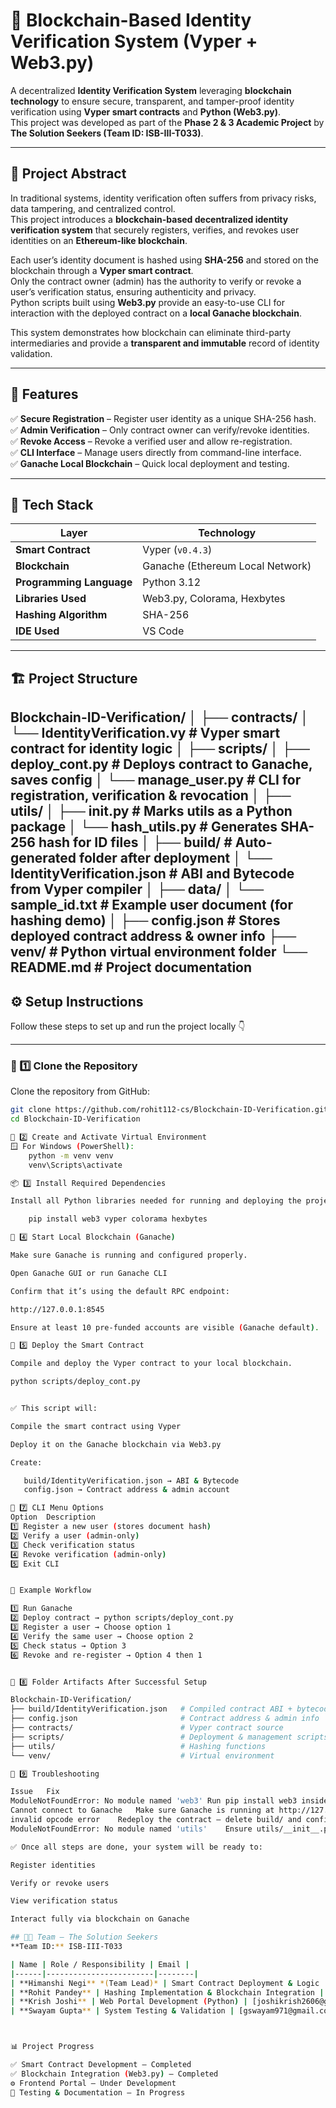 # 🧾 Blockchain-Based Identity Verification System (Vyper + Web3.py)

A decentralized **Identity Verification System** leveraging **blockchain technology** to ensure secure, transparent, and tamper-proof identity verification using **Vyper smart contracts** and **Python (Web3.py)**.  
This project was developed as part of the **Phase 2 & 3 Academic Project** by **The Solution Seekers (Team ID: ISB-III-T033)**.

---

## 🧠 Project Abstract

In traditional systems, identity verification often suffers from privacy risks, data tampering, and centralized control.  
This project introduces a **blockchain-based decentralized identity verification system** that securely registers, verifies, and revokes user identities on an **Ethereum-like blockchain**.

Each user’s identity document is hashed using **SHA-256** and stored on the blockchain through a **Vyper smart contract**.  
Only the contract owner (admin) has the authority to verify or revoke a user’s verification status, ensuring authenticity and privacy.  
Python scripts built using **Web3.py** provide an easy-to-use CLI for interaction with the deployed contract on a **local Ganache blockchain**.

This system demonstrates how blockchain can eliminate third-party intermediaries and provide a **transparent and immutable** record of identity validation.

---

## 🚀 Features

✅ **Secure Registration** – Register user identity as a unique SHA-256 hash.  
✅ **Admin Verification** – Only contract owner can verify/revoke identities.  
✅ **Revoke Access** – Revoke a verified user and allow re-registration.  
✅ **CLI Interface** – Manage users directly from command-line interface.  
✅ **Ganache Local Blockchain** – Quick local deployment and testing.  

---

## 🧩 Tech Stack

| Layer | Technology |
|-------|-------------|
| **Smart Contract** | Vyper (`v0.4.3`) |
| **Blockchain** | Ganache (Ethereum Local Network) |
| **Programming Language** | Python 3.12 |
| **Libraries Used** | Web3.py, Colorama, Hexbytes |
| **Hashing Algorithm** | SHA-256 |
| **IDE Used** | VS Code |

---

## 🏗️ Project Structure

Blockchain-ID-Verification/
│
├── contracts/
│ └── IdentityVerification.vy # Vyper smart contract for identity logic
│
├── scripts/
│ ├── deploy_cont.py # Deploys contract to Ganache, saves config
│ └── manage_user.py # CLI for registration, verification & revocation
│
├── utils/
│ ├── init.py # Marks utils as a Python package
│ └── hash_utils.py # Generates SHA-256 hash for ID files
│
├── build/ # Auto-generated folder after deployment
│ └── IdentityVerification.json # ABI and Bytecode from Vyper compiler
│
├── data/
│ └── sample_id.txt # Example user document (for hashing demo)
│
├── config.json # Stores deployed contract address & owner info
├── venv/ # Python virtual environment folder
└── README.md # Project documentation
---

## ⚙️ Setup Instructions
Follow these steps to set up and run the project locally 👇

---

### 🧩 1️⃣ Clone the Repository

Clone the repository from GitHub:
```bash
git clone https://github.com/rohit112-cs/Blockchain-ID-Verification.git
cd Blockchain-ID-Verification

🧱 2️⃣ Create and Activate Virtual Environment
🪟 For Windows (PowerShell):
    python -m venv venv
    venv\Scripts\activate

📦 3️⃣ Install Required Dependencies

Install all Python libraries needed for running and deploying the project.

    pip install web3 vyper colorama hexbytes

🔗 4️⃣ Start Local Blockchain (Ganache)

Make sure Ganache is running and configured properly.

Open Ganache GUI or run Ganache CLI

Confirm that it’s using the default RPC endpoint:

http://127.0.0.1:8545

Ensure at least 10 pre-funded accounts are visible (Ganache default).

🚀 5️⃣ Deploy the Smart Contract

Compile and deploy the Vyper contract to your local blockchain.

python scripts/deploy_cont.py


✅ This script will:

Compile the smart contract using Vyper

Deploy it on the Ganache blockchain via Web3.py

Create:

   build/IdentityVerification.json → ABI & Bytecode
   config.json → Contract address & admin account

🧮 7️⃣ CLI Menu Options
Option	Description
1️⃣	Register a new user (stores document hash)
2️⃣	Verify a user (admin-only)
3️⃣	Check verification status
4️⃣	Revoke verification (admin-only)
5️⃣	Exit CLI


🧠 Example Workflow

1️⃣ Run Ganache
2️⃣ Deploy contract → python scripts/deploy_cont.py
3️⃣ Register a user → Choose option 1
4️⃣ Verify the same user → Choose option 2
5️⃣ Check status → Option 3
6️⃣ Revoke and re-register → Option 4 then 1


🧱 8️⃣ Folder Artifacts After Successful Setup

Blockchain-ID-Verification/
├── build/IdentityVerification.json   # Compiled contract ABI + bytecode
├── config.json                       # Contract address & admin info
├── contracts/                        # Vyper contract source
├── scripts/                          # Deployment & management scripts
├── utils/                            # Hashing functions
└── venv/                             # Virtual environment

🧩 9️⃣ Troubleshooting

Issue	Fix
ModuleNotFoundError: No module named 'web3'	Run pip install web3 inside your virtual environment
Cannot connect to Ganache	Make sure Ganache is running at http://127.0.0.1:8545
invalid opcode error	Redeploy the contract — delete build/ and config.json, then rerun deploy_cont.py
ModuleNotFoundError: No module named 'utils'	Ensure utils/__init__.py exists (even empty)

✅ Once all steps are done, your system will be ready to:

Register identities

Verify or revoke users

View verification status

Interact fully via blockchain on Ganache

## 👨‍💻 Team – The Solution Seekers  
**Team ID:** ISB-III-T033  

| Name | Role / Responsibility | Email |
|------|------------------------|--------|
| **Himanshi Negi** *(Team Lead)* | Smart Contract Deployment & Logic | [hnegiii15@gmail.com](mailto:hnegiii15@gmail.com) |
| **Rohit Pandey** | Hashing Implementation & Blockchain Integration | [iamrohitpandey2000@gmail.com](mailto:iamrohitpandey2000@gmail.com) |
| **Krish Joshi** | Web Portal Development (Python) | [joshikrish2606@gmail.com](mailto:joshikrish2606@gmail.com) |
| **Swayam Gupta** | System Testing & Validation | [gswayam971@gmail.com](mailto:gswayam971@gmail.com) |



📊 Project Progress

✅ Smart Contract Development – Completed
✅ Blockchain Integration (Web3.py) – Completed
⚙️ Frontend Portal – Under Development
📘 Testing & Documentation – In Progress